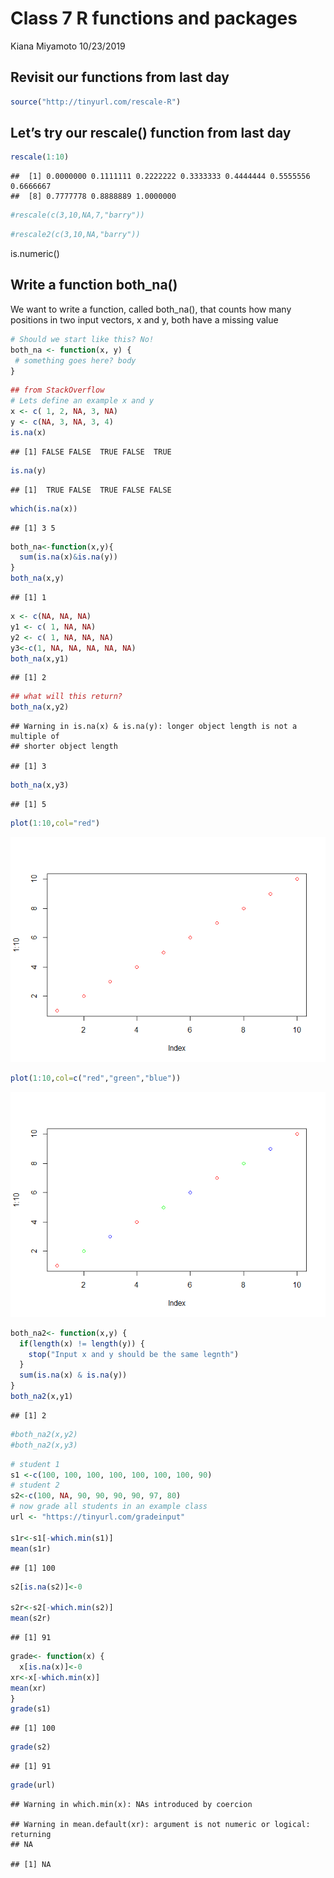 Class 7 R functions and packages
================
Kiana Miyamoto
10/23/2019

## Revisit our functions from last day

``` r
source("http://tinyurl.com/rescale-R")
```

## Let’s try our rescale() function from last day

``` r
rescale(1:10)
```

    ##  [1] 0.0000000 0.1111111 0.2222222 0.3333333 0.4444444 0.5555556 0.6666667
    ##  [8] 0.7777778 0.8888889 1.0000000

``` r
#rescale(c(3,10,NA,7,"barry"))
```

``` r
#rescale2(c(3,10,NA,"barry"))
```

is.numeric()

## Write a function both\_na()

We want to write a function, called both\_na(), that counts how many
positions in two input vectors, x and y, both have a missing value

``` r
# Should we start like this? No!
both_na <- function(x, y) {
 # something goes here? body
}
```

``` r
## from StackOverflow
# Lets define an example x and y
x <- c( 1, 2, NA, 3, NA)
y <- c(NA, 3, NA, 3, 4)
is.na(x)
```

    ## [1] FALSE FALSE  TRUE FALSE  TRUE

``` r
is.na(y)
```

    ## [1]  TRUE FALSE  TRUE FALSE FALSE

``` r
which(is.na(x))
```

    ## [1] 3 5

``` r
both_na<-function(x,y){
  sum(is.na(x)&is.na(y))
}
both_na(x,y)
```

    ## [1] 1

``` r
x <- c(NA, NA, NA)
y1 <- c( 1, NA, NA)
y2 <- c( 1, NA, NA, NA)
y3<-c(1, NA, NA, NA, NA, NA)
both_na(x,y1)
```

    ## [1] 2

``` r
## what will this return?
both_na(x,y2)
```

    ## Warning in is.na(x) & is.na(y): longer object length is not a multiple of
    ## shorter object length

    ## [1] 3

``` r
both_na(x,y3)
```

    ## [1] 5

``` r
plot(1:10,col="red")
```

![](Class07_files/figure-gfm/unnamed-chunk-10-1.png)<!-- -->

``` r
plot(1:10,col=c("red","green","blue"))
```

![](Class07_files/figure-gfm/unnamed-chunk-10-2.png)<!-- -->

``` r
both_na2<- function(x,y) {
  if(length(x) != length(y)) {
    stop("Input x and y should be the same legnth")
  }
  sum(is.na(x) & is.na(y))
}
both_na2(x,y1)
```

    ## [1] 2

``` r
#both_na2(x,y2)
#both_na2(x,y3)
```

``` r
# student 1
s1 <-c(100, 100, 100, 100, 100, 100, 100, 90)
# student 2
s2<-c(100, NA, 90, 90, 90, 90, 97, 80)
# now grade all students in an example class
url <- "https://tinyurl.com/gradeinput"

s1r<-s1[-which.min(s1)]
mean(s1r)
```

    ## [1] 100

``` r
s2[is.na(s2)]<-0

s2r<-s2[-which.min(s2)]
mean(s2r)
```

    ## [1] 91

``` r
grade<- function(x) {
  x[is.na(x)]<-0
xr<-x[-which.min(x)]
mean(xr)
}
grade(s1)
```

    ## [1] 100

``` r
grade(s2)
```

    ## [1] 91

``` r
grade(url)
```

    ## Warning in which.min(x): NAs introduced by coercion

    ## Warning in mean.default(xr): argument is not numeric or logical: returning
    ## NA

    ## [1] NA
